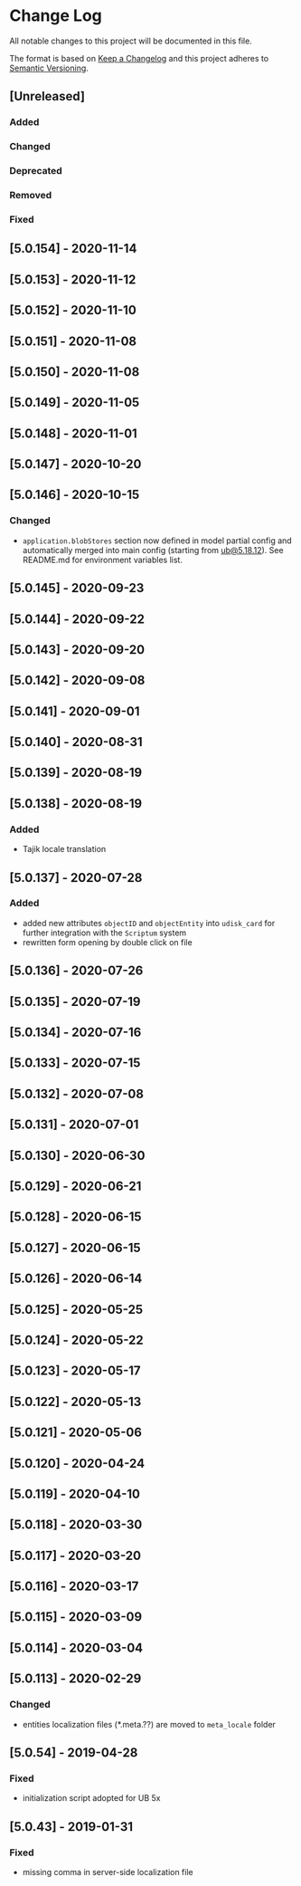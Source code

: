 # Change Log
All notable changes to this project will be documented in this file.

The format is based on [Keep a Changelog](http://keepachangelog.com/)
and this project adheres to [Semantic Versioning](http://semver.org/).

## [Unreleased]
### Added

### Changed

### Deprecated

### Removed

### Fixed

## [5.0.154] - 2020-11-14
## [5.0.153] - 2020-11-12
## [5.0.152] - 2020-11-10
## [5.0.151] - 2020-11-08
## [5.0.150] - 2020-11-08
## [5.0.149] - 2020-11-05
## [5.0.148] - 2020-11-01
## [5.0.147] - 2020-10-20
## [5.0.146] - 2020-10-15
### Changed
- `application.blobStores` section now defined in model partial config
  and automatically merged into main config (starting from ub@5.18.12). See README.md for
  environment variables list.
  
## [5.0.145] - 2020-09-23
## [5.0.144] - 2020-09-22
## [5.0.143] - 2020-09-20
## [5.0.142] - 2020-09-08
## [5.0.141] - 2020-09-01
## [5.0.140] - 2020-08-31
## [5.0.139] - 2020-08-19
## [5.0.138] - 2020-08-19
### Added
 - Tajik locale translation
 
## [5.0.137] - 2020-07-28
### Added
 - added new attributes `objectID` and `objectEntity` into `udisk_card` for further integration with the `Scriptum` system
 - rewritten form opening by double click on file

## [5.0.136] - 2020-07-26
## [5.0.135] - 2020-07-19
## [5.0.134] - 2020-07-16
## [5.0.133] - 2020-07-15
## [5.0.132] - 2020-07-08
## [5.0.131] - 2020-07-01
## [5.0.130] - 2020-06-30
## [5.0.129] - 2020-06-21
## [5.0.128] - 2020-06-15
## [5.0.127] - 2020-06-15
## [5.0.126] - 2020-06-14
## [5.0.125] - 2020-05-25
## [5.0.124] - 2020-05-22
## [5.0.123] - 2020-05-17
## [5.0.122] - 2020-05-13
## [5.0.121] - 2020-05-06
## [5.0.120] - 2020-04-24
## [5.0.119] - 2020-04-10
## [5.0.118] - 2020-03-30
## [5.0.117] - 2020-03-20
## [5.0.116] - 2020-03-17
## [5.0.115] - 2020-03-09
## [5.0.114] - 2020-03-04
## [5.0.113] - 2020-02-29
### Changed
 - entities localization files (*.meta.??) are moved to `meta_locale` folder
 
## [5.0.54] - 2019-04-28
### Fixed
 - initialization script adopted for UB 5x

## [5.0.43] - 2019-01-31
### Fixed
 - missing comma in server-side localization file

